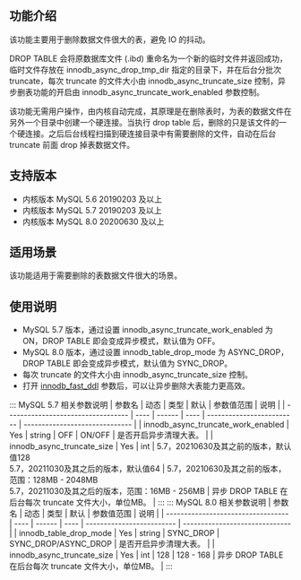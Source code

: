 ## 功能介绍
该功能主要用于删除数据文件很大的表，避免 IO 的抖动。

DROP TABLE 会将原数据库文件 (.ibd) 重命名为一个新的临时文件并返回成功，临时文件存放在 innodb_async_drop_tmp_dir 指定的目录下，并在后台分批次 truncate，每次 truncate 的文件大小由 innodb_async_truncate_size 控制，异步删表功能的开启由 innodb_async_truncate_work_enabled 参数控制。

该功能无需用户操作，由内核自动完成，其原理是在删除表时，为表的数据文件在另外一个目录中创建一个硬连接。当执行 drop table 后，删除的只是该文件的一个硬连接。之后后台线程扫描到硬连接目录中有需要删除的文件，自动在后台 truncate 前面 drop 掉表数据文件。

## 支持版本
- 内核版本 MySQL 5.6 20190203 及以上
- 内核版本 MySQL 5.7 20190203 及以上
- 内核版本 MySQL 8.0 20200630 及以上

## 适用场景
该功能适用于需要删除的表数据文件很大的场景。

## 使用说明
- MySQL 5.7 版本，通过设置 innodb_async_truncate_work_enabled 为 ON，DROP TABLE 即会变成异步模式，默认值为 OFF。
- MySQL 8.0 版本，通过设置 innodb_table_drop_mode 为 ASYNC_DROP，DROP TABLE 即会变成异步模式，默认值为 SYNC_DROP。
- 每次 truncate 的文件大小由 innodb_async_truncate_size 控制。
- 打开 [innodb_fast_ddl](https://cloud.tencent.com/document/product/236/63236) 参数后，可以让异步删除大表能力更高效。

<dx-tabs>
::: MySQL 5.7 相关参数说明
| 参数名                             | 动态 | 类型   | 默认 | 参数值范围                        | 说明                            |
| ---------------------------------- | ---- | ------ | ---- | ------------------------- | ------------------------------ |
| innodb_async_truncate_work_enabled | Yes  | string |  OFF   | ON/OFF      | 是否开启异步清理大表。          |
| innodb_async_truncate_size         | Yes  | int    | 5.7，20210630及其之前的版本，默认值128<br>5.7，20211030及其之后的版本，默认值64  | 5.7，20210630及其之前的版本，范围：128MB - 2048MB<br>5.7，20211030及其之后的版本，范围：16MB - 256MB | 异步 DROP TABLE 在后台每次 truncate 文件大小，单位MB。 |
:::
::: MySQL 8.0 相关参数说明
| 参数名                             | 动态 | 类型   | 默认 | 参数值范围                        | 说明                            |
| ---------------------------------- | ---- | ------ | ---- | ------------------------- | ------------------------------ |
| innodb_table_drop_mode | Yes  | string |  SYNC_DROP   | SYNC_DROP/ASYNC_DROP    | 是否开启异步清理大表。          |
| innodb_async_truncate_size         | Yes  | int    | 128  | 128 - 168 | 异步 DROP TABLE 在后台每次 truncate 文件大小，单位MB。 |
:::
</dx-tabs>

